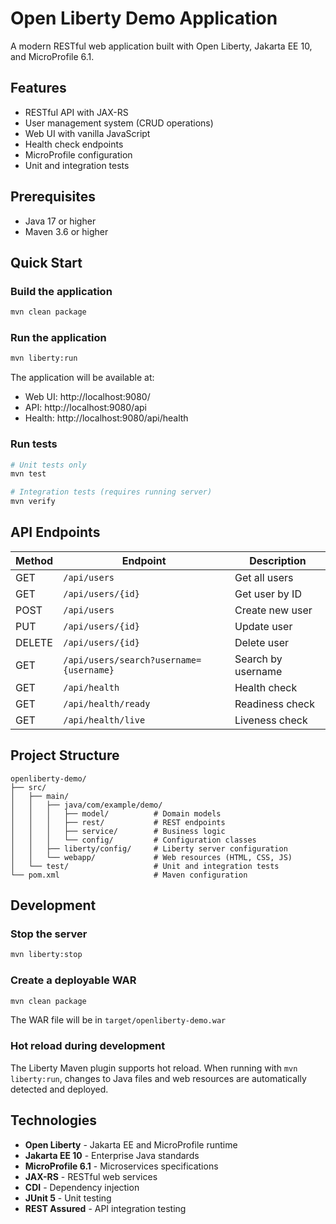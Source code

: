 # Open Liberty Demo Application

A modern RESTful web application built with Open Liberty, Jakarta EE 10, and MicroProfile 6.1.

## Features

- RESTful API with JAX-RS
- User management system (CRUD operations)
- Web UI with vanilla JavaScript
- Health check endpoints
- MicroProfile configuration
- Unit and integration tests

## Prerequisites

- Java 17 or higher
- Maven 3.6 or higher

## Quick Start

### Build the application
```bash
mvn clean package
```

### Run the application
```bash
mvn liberty:run
```

The application will be available at:
- Web UI: http://localhost:9080/
- API: http://localhost:9080/api
- Health: http://localhost:9080/api/health

### Run tests
```bash
# Unit tests only
mvn test

# Integration tests (requires running server)
mvn verify
```

## API Endpoints

| Method | Endpoint | Description |
|--------|----------|-------------|
| GET | `/api/users` | Get all users |
| GET | `/api/users/{id}` | Get user by ID |
| POST | `/api/users` | Create new user |
| PUT | `/api/users/{id}` | Update user |
| DELETE | `/api/users/{id}` | Delete user |
| GET | `/api/users/search?username={username}` | Search by username |
| GET | `/api/health` | Health check |
| GET | `/api/health/ready` | Readiness check |
| GET | `/api/health/live` | Liveness check |

## Project Structure

```
openliberty-demo/
├── src/
│   ├── main/
│   │   ├── java/com/example/demo/
│   │   │   ├── model/          # Domain models
│   │   │   ├── rest/           # REST endpoints
│   │   │   ├── service/        # Business logic
│   │   │   └── config/         # Configuration classes
│   │   ├── liberty/config/     # Liberty server configuration
│   │   └── webapp/             # Web resources (HTML, CSS, JS)
│   └── test/                   # Unit and integration tests
└── pom.xml                     # Maven configuration
```

## Development

### Stop the server
```bash
mvn liberty:stop
```

### Create a deployable WAR
```bash
mvn clean package
```
The WAR file will be in `target/openliberty-demo.war`

### Hot reload during development
The Liberty Maven plugin supports hot reload. When running with `mvn liberty:run`, changes to Java files and web resources are automatically detected and deployed.

## Technologies

- **Open Liberty** - Jakarta EE and MicroProfile runtime
- **Jakarta EE 10** - Enterprise Java standards
- **MicroProfile 6.1** - Microservices specifications
- **JAX-RS** - RESTful web services
- **CDI** - Dependency injection
- **JUnit 5** - Unit testing
- **REST Assured** - API integration testing